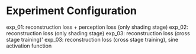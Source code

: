 # Experiment Configuration

exp_01: reconstruction loss + perception loss (only shading stage)
exp_02: reconstruction loss (only shading stage)
exp_03: reconstruction loss (cross stage training)'
exp_03: reconstruction loss (cross stage training), sine activation function